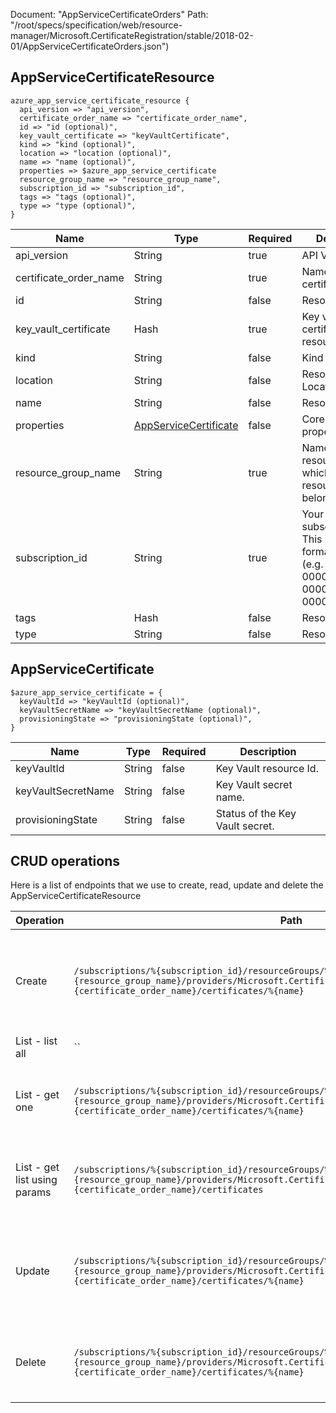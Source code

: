 Document: "AppServiceCertificateOrders"
Path: "/root/specs/specification/web/resource-manager/Microsoft.CertificateRegistration/stable/2018-02-01/AppServiceCertificateOrders.json")

## AppServiceCertificateResource

```puppet
azure_app_service_certificate_resource {
  api_version => "api_version",
  certificate_order_name => "certificate_order_name",
  id => "id (optional)",
  key_vault_certificate => "keyVaultCertificate",
  kind => "kind (optional)",
  location => "location (optional)",
  name => "name (optional)",
  properties => $azure_app_service_certificate
  resource_group_name => "resource_group_name",
  subscription_id => "subscription_id",
  tags => "tags (optional)",
  type => "type (optional)",
}
```

| Name        | Type           | Required       | Description       |
| ------------- | ------------- | ------------- | ------------- |
|api_version | String | true | API Version |
|certificate_order_name | String | true | Name of the certificate order. |
|id | String | false | Resource Id. |
|key_vault_certificate | Hash | true | Key vault certificate resource Id. |
|kind | String | false | Kind of resource. |
|location | String | false | Resource Location. |
|name | String | false | Resource Name. |
|properties | [AppServiceCertificate](#appservicecertificate) | false | Core resource properties |
|resource_group_name | String | true | Name of the resource group to which the resource belongs. |
|subscription_id | String | true | Your Azure subscription ID. This is a GUID-formatted string (e.g. 00000000-0000-0000-0000-000000000000). |
|tags | Hash | false | Resource tags. |
|type | String | false | Resource type. |
        
## AppServiceCertificate

```puppet
$azure_app_service_certificate = {
  keyVaultId => "keyVaultId (optional)",
  keyVaultSecretName => "keyVaultSecretName (optional)",
  provisioningState => "provisioningState (optional)",
}
```

| Name        | Type           | Required       | Description       |
| ------------- | ------------- | ------------- | ------------- |
|keyVaultId | String | false | Key Vault resource Id. |
|keyVaultSecretName | String | false | Key Vault secret name. |
|provisioningState | String | false | Status of the Key Vault secret. |



## CRUD operations

Here is a list of endpoints that we use to create, read, update and delete the AppServiceCertificateResource

| Operation | Path | Verb | Description | OperationID |
| ------------- | ------------- | ------------- | ------------- | ------------- |
|Create|`/subscriptions/%{subscription_id}/resourceGroups/%{resource_group_name}/providers/Microsoft.CertificateRegistration/certificateOrders/%{certificate_order_name}/certificates/%{name}`|Put|Creates or updates a certificate and associates with key vault secret.|AppServiceCertificateOrders_CreateOrUpdateCertificate|
|List - list all|``||||
|List - get one|`/subscriptions/%{subscription_id}/resourceGroups/%{resource_group_name}/providers/Microsoft.CertificateRegistration/certificateOrders/%{certificate_order_name}/certificates/%{name}`|Get|Get the certificate associated with a certificate order.|AppServiceCertificateOrders_GetCertificate|
|List - get list using params|`/subscriptions/%{subscription_id}/resourceGroups/%{resource_group_name}/providers/Microsoft.CertificateRegistration/certificateOrders/%{certificate_order_name}/certificates`|Get|List all certificates associated with a certificate order.|AppServiceCertificateOrders_ListCertificates|
|Update|`/subscriptions/%{subscription_id}/resourceGroups/%{resource_group_name}/providers/Microsoft.CertificateRegistration/certificateOrders/%{certificate_order_name}/certificates/%{name}`|Put|Creates or updates a certificate and associates with key vault secret.|AppServiceCertificateOrders_CreateOrUpdateCertificate|
|Delete|`/subscriptions/%{subscription_id}/resourceGroups/%{resource_group_name}/providers/Microsoft.CertificateRegistration/certificateOrders/%{certificate_order_name}/certificates/%{name}`|Delete|Delete the certificate associated with a certificate order.|AppServiceCertificateOrders_DeleteCertificate|